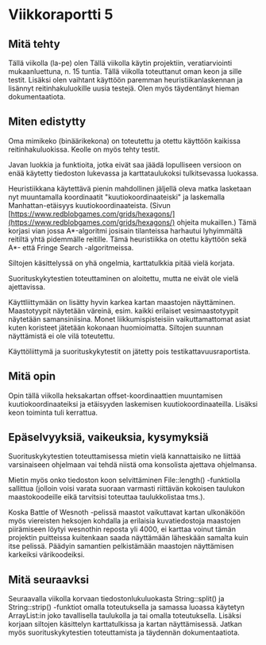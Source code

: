 # Viikkoraportti 5

## Mitä tehty

Tällä viikolla (la-pe) olen Tällä viikolla käytin projektiin, veratiarviointi mukaanluettuna, n. 15   tuntia.                                                                                                                                                                               Tällä viikolla  toteuttanut oman keon ja sille testit. Lisäksi olen vaihtant käyttöön paremman heuristiikanlaskennan ja lisännyt reitinhakuluokille uusia testejä. Olen myös täydentänyt hieman dokumentaatiota.

## Miten edistytty

Oma mimikeko (binäärikekona) on toteutettu ja otettu käyttöön kaikissa reitinhakuluokissa. Keolle on myös tehty testit. 

Javan luokkia ja funktioita, jotka eivät saa jäädä lopulliseen versioon on enää käytetty tiedoston lukevassa ja karttataulukoksi tulkitsevassa luokassa.

Heuristiikkana käytettävä pienin mahdollinen jäljellä oleva matka lasketaan nyt muuntamalla koordinaatit "kuutiokoordinaateiski" ja laskemalla Manhattan-etäisyys 
kuutiokoordinaateista. (Sivun [https://www.redblobgames.com/grids/hexagons/](https://www.redblobgames.com/grids/hexagons/) ohjeita mukaillen.) Tämä korjasi vian jossa A*-algoritmi josisain tilanteissa harhautui lyhyimmältä reitiltä yhtä pidemmälle reitille. Tämä heuristiikka on otettu käyttöön sekä A*- että Fringe Search -algoritmeissa.

Siltojen käsittelyssä on yhä ongelmia, karttatulkkia pitää vielä korjata.
 
Suorituskykytestien toteuttaminen on aloitettu, mutta ne eivät ole vielä ajettavissa.

Käyttliittymään on lisätty hyvin karkea kartan maastojen näyttäminen. Maastotyypit näytetään väreinä, esim. kaikki erilaiset vesimaastotyypit näytetään samansiniisina. Monet liikkumispisteisiin vaikuttamattomat asiat kuten koristeet jätetään kokonaan huomioimatta.  Siltojen suunnan näyttämistä ei ole vilä toteutettu.  

Käyttöliittymä ja suorituskykytestit on jätetty pois testikattavuusraportista.

## Mitä opin

Opin tällä viikolla heksakartan offset-koordinaattien muuntamisen kuutiokoordinaateiksi ja etäisyyden laskemisen kuutiokoordinaateilla. Lisäksi  keon toiminta tuli kerrattua.

## Epäselvyyksiä, vaikeuksia, kysymyksiä

Suorituskykytestien toteuttamisessa mietin vielä kannattaisiko ne liittää varsinaiseen ohjelmaan vai tehdä niistä oma konsolista ajettava ohjelmansa.

Mietin myös onko tiedoston koon selvittäminen  File::length() -funktiolla sallittua (jolloin voisi varata suoraan varmasti riittävän kokoisen taulukon maastokoodeille eikä tarvitsisi toteuttaa taulukkolistaa tms.).

Koska Battle of Wesnoth -pelissä maastot vaikuttavat kartan ulkonäköön myös viereisten heksojen kohdalla ja erilaisia kuvatiedostoja maastojen piirämiseen löytyi wesnothin reposta yli 4000, ei karttaa voinut tämän projektin puitteissa kuitenkaan saada näyttämään läheskään samalta kuin itse pelissä. Päädyin samantien pelkistämään maastojen näyttämisen karkeiksi värikoodeiksi. 

## Mitä seuraavksi

Seuraavalla viikolla korvaan tiedostonlukuluokasta String::split() ja String::strip() -funktiot omalla toteutuksella ja samassa luoassa käytetyn ArrayList:in joko tavallisella taulukolla ja tai omalla toteutuksella. Lisäksi korjaan siltojen käsittelyn karttatulkissa ja kartan näyttämisessä. Jatkan myös suorituskykytestien toteuttamista ja täydennän dokumentaatiota.